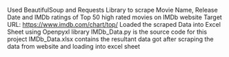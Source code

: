 Used BeautifulSoup and Requests Library to scrape Movie Name, Release Date and IMDb ratings of Top 50 high rated movies on IMDb website
Target URL: https://www.imdb.com/chart/top/
Loaded the scraped Data into Excel Sheet using Openpyxl library
IMDb_Data.py is the source code for this project
IMDb_Data.xlsx contains the resultant data got after scraping the data from website and loading into excel sheet
